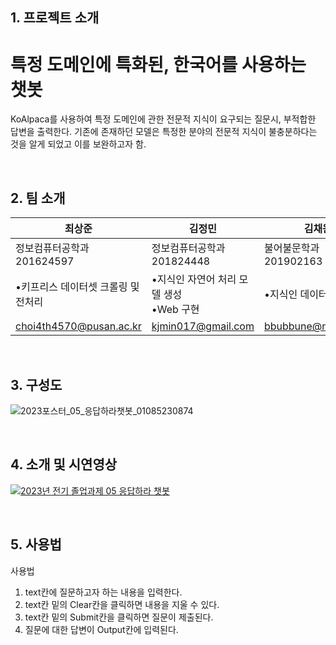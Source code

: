 ## 1. 프로젝트 소개
# 특정 도메인에 특화된, 한국어를 사용하는 챗봇
KoAlpaca를 사용하여 특정 도메인에 관한 전문적 지식이 요구되는 질문시, 부적합한 답변을 출력한다.
기존에 존재하던 모델은 특정한 분야의 전문적 지식이 불충분하다는 것을 알게 되었고 이를 보완하고자 함.

<br>

## 2. 팀 소개
|최상준|김정민|김채원|
|------|---|---|
|정보컴퓨터공학과 201624597|정보컴퓨터공학과 201824448|불어불문학과 201902163|
|•키프리스 데이터셋 크롤링 및 전처리|•지식인 자연어 처리 모델 생성<br>•Web 구현|•지식인 데이터셋 크롤링|
|choi4th4570@pusan.ac.kr|kjmin017@gmail.com|bbubbune@naver.com|

<br>

## 3. 구성도
![2023포스터_05_응답하라챗봇_01085230874](https://github.com/pnucse-capstone/capstone-2023-1-05/assets/56316503/a01e4655-029a-4d18-a471-325cbb26ac4d)

<br>

## 4. 소개 및 시연영상
[![2023년 전기 졸업과제 05 응답하라 챗봇](http://img.youtube.com/vi/4sXLycFSg6g/0.jpg)](https://www.youtube.com/watch?v=4sXLycFSg6g)


<br>

## 5. 사용법
사용법<br> 
1. text칸에 질문하고자 하는 내용을 입력한다.
2. text칸 밑의 Clear칸을 클릭하면 내용을 지울 수 있다.
3. text칸 밑의 Submit칸을 클릭하면 질문이 제출된다.
4. 질문에 대한 답변이 Output칸에 입력된다.
